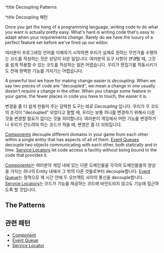 ^title Decoupling Patterns

^title Decoupling 패턴

Once you get the hang of a programming language, writing code to do what you
want is actually pretty easy. What's hard is writing code that's easy to adapt
when your requirements *change*. Rarely do we have the luxury of a perfect
feature set before we've fired up our editor.

여러분이 프로그래밍 언어를 이해하기 시작하면 우리가 실제로 원하는 무언가를 수행하는 코드를 작성하는 것은 상당히 쉬운 일입니다. 여러분의 요구 사항이 *변경*될 때, 그것을 쉽게 적용할 수 있는 코드를 작성하는 일은 어렵습니다. 우리가 편집기를 작동시키기도 전에 완벽한 기능를 가지기는 어렵습니다.

A powerful tool we have for making change easier is *decoupling*. When we say
two pieces of code are "decoupled", we mean a change in one usually doesn't
require a change in the other. When you change some feature in your game, the
fewer places in code you have to touch, the easier it is.

변경을 좀 더 쉽게 만들어 주는 강력한 도구는 바로 *Decoupling* 입니다. 우리가 두 코드의 조각이 "decoupled" 되었다고 말할 때, 우리는 보통 하나를 변경하기 위해서 다른 것을 변경할 필요가 없다는 것을 의미합니다. 여러분이 게임에서 어떤 기능를 변경하거나 우리가 건드려야 하는 코드가 적을 때, 변경은 좀 더 쉬워집니다.

[Components](component.html) decouple different domains in your game from each
other within a single entity that has aspects of all of them. [Event
Queues](event-queue.html) decouple two objects communicating with each other,
both statically and *in time*. [Service Locators](service-locator.html) let
code access a facility without being bound to the code that provides it.

[Components](component.html)는 여러분의 게임 내에 있는 다른 도메인들을 각각의 도메인들들의 양상을 가지는 하나의 Entity 내에서 그 밖의 다른 것들로부터 decouple합니다. [Event Queue](event-queue.html)는 정적으로 제 시간 안에 두 오브젝트 사이의 통신을 decouple합니다. [Service Locators](service-locator.html)는 코드가 기능를 제공하는 코드에 바인드되지 않고도 기능에 접근하도록 할 것입니다. 

## The Patterns

## 관련 패턴

* [Component](component.html)
* [Event Queue](event-queue.html)
* [Service Locator](service-locator.html)

